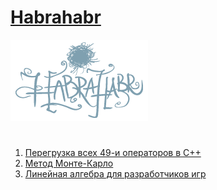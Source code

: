 # [Habrahabr](https://habr.com/)
![Habrahabr logo](https://github.com/MyLibh/Gists/blob/AddLogos/Logos/Habrahabr.png?raw=true)
#
1. [Перегрузка всех 49-и операторов в C++](https://habr.com/post/308890/)
2. [Метод Монте-Карло](https://habr.com/post/192272/)
3. [Линейная алгебра для разработчиков игр](https://habr.com/post/131931/)
